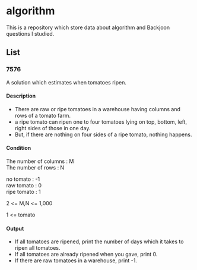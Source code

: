 # algorithm
This is a repository which store data about algorithm and Backjoon questions I studied.

## List

### 7576
A solution which estimates when tomatoes ripen.

#### Description
- There are raw or ripe tomatoes in a warehouse having columns and rows of a tomato farm.</br>
- a ripe tomato can ripen one to four tomatoes lying on top, bottom, left, right sides of those in one day.</br>
- But, if there are nothing on four sides of a ripe tomato, nothing happens.

#### Condition
The number of columns : M</br>
The number of rows : N

no tomato : -1</br>
raw tomato : 0</br>
ripe tomato : 1

2 <= M,N <= 1,000

1 <= tomato

#### Output
- If all tomatoes are ripened, print the number of days which it takes to ripen all tomatoes.
- If all tomatoes are already ripened when you gave, print 0.
- If there are raw tomatoes in a warehouse, print -1.
